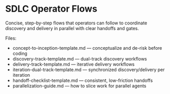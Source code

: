 # SDLC Operator Flows

Concise, step-by-step flows that operators can follow to coordinate discovery and delivery in
parallel with clear handoffs and gates.

Files:

- concept-to-inception-template.md — conceptualize and de-risk before coding
- discovery-track-template.md — dual-track discovery workflows
- delivery-track-template.md — iterative delivery workflows
- iteration-dual-track-template.md — synchronized discovery/delivery per iteration
- handoff-checklist-template.md — consistent, low-friction handoffs
- parallelization-guide.md — how to slice work for parallel agents

